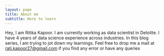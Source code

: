 ```yaml
---
layout: page
title: About me
subtitle: Here to learn 
---
```


Hey, I am Ritika Kapoor. I am currently working as data scientist in Deloitte. I have 4 years of data science experience across industries. In this blog series, I am trying to jot down my learnings. Feel free to drop me a mail at rati.kapoor27@gmail.com if you find any error or have any queries

